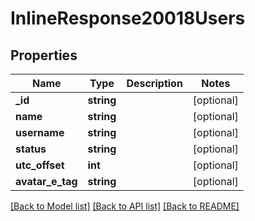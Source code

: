# InlineResponse20018Users

## Properties
Name | Type | Description | Notes
------------ | ------------- | ------------- | -------------
**_id** | **string** |  | [optional] 
**name** | **string** |  | [optional] 
**username** | **string** |  | [optional] 
**status** | **string** |  | [optional] 
**utc_offset** | **int** |  | [optional] 
**avatar_e_tag** | **string** |  | [optional] 

[[Back to Model list]](../../README.md#documentation-for-models) [[Back to API list]](../../README.md#documentation-for-api-endpoints) [[Back to README]](../../README.md)

